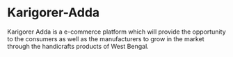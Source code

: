 # Karigorer-Adda
Karigorer Adda is a e-commerce platform which will provide the opportunity to the consumers as well as the manufacturers to grow in the market through the handicrafts products of West Bengal.

